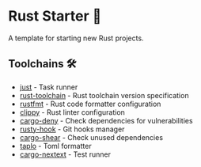 # Rust Starter 🦀

A template for starting new Rust projects.

## Toolchains 🛠️

- [just](https://github.com/casey/just) - Task runner
- [rust-toolchain](./rust-toolchain.toml) - Rust toolchain version specification
- [rustfmt](./rustfmt.toml) - Rust code formatter configuration
- [clippy](./clippy.toml) - Rust linter configuration
- [cargo-deny](https://github.com/EmbarkStudios/cargo-deny) - Check dependencies for vulnerabilities
- [rusty-hook](https://github.com/swellaby/rusty-hook) - Git hooks manager
- [cargo-shear](https://github.com/Boshen/cargo-shear) - Check unused dependencies
- [taplo](https://github.com/tamasfe/taplo) - Toml formatter
- [cargo-nextext](https://github.com/nextest-rs/nextest) - Test runner
